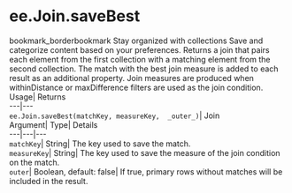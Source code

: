  
#  ee.Join.saveBest 
bookmark_borderbookmark Stay organized with collections  Save and categorize content based on your preferences.
Returns a join that pairs each element from the first collection with a matching element from the second collection. The match with the best join measure is added to each result as an additional property. Join measures are produced when withinDistance or maxDifference filters are used as the join condition. 
Usage| Returns  
---|---  
`ee.Join.saveBest(matchKey, measureKey,  _outer_)`| Join  
Argument| Type| Details  
---|---|---  
`matchKey`| String| The key used to save the match.  
`measureKey`| String| The key used to save the measure of the join condition on the match.  
`outer`| Boolean, default: false| If true, primary rows without matches will be included in the result.  
